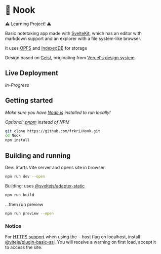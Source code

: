 # 📝 Nook

⚠️ Learning Project! ⚠️

Basic notetaking app made with [SvelteKit](https://kit.svelte.dev), which has an editor with markdown support and an explorer with a file system-like browser.

It uses [OPFS](https://developer.mozilla.org/en-US/docs/Web/API/File_System_Access_API#origin_private_file_system) and [IndexedDB](https://developer.mozilla.org/en-US/docs/Web/API/IndexedDB_API) for storage

Design based on [Geist](https://github.com/geist-org/geist-ui), originating from [Vercel's design system](https://vercel.com/design/introduction).
## Live Deployment 
*In-Progress*

## Getting started
*Make sure you have [Node.js](https://nodejs.org) installed to run locally!*

*Optional: [pnpm](https://pnpm.io/) instead of NPM*
```bash
git clone https://github.com/frkri/Nook.git
cd Nook
npm install
```

## Building and running
Dev: Starts Vite server and opens site in browser
```bash
npm run dev --open
``` 
Building: uses [@sveltejs/adapter-static](https://kit.svelte.dev/docs/adapter-static)
```bash
npm run build
```
...then run preview
```bash
npm run preview --open
```
### Notice
For [HTTPS support](https://developer.mozilla.org/en-US/docs/Web/Security/Secure_Contexts/features_restricted_to_secure_contexts) when using the --host flag on localhost, install [@vitejs/plugin-basic-ssl](https://github.com/vitejs/vite-plugin-basic-ssl).
You will receive a warning on first load, accept it to access the site.


